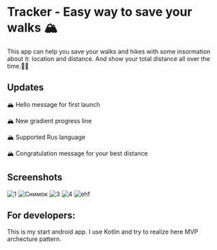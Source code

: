 #  Tracker - Easy way to save your walks 🏔
 
This app can help you save your walks and hikes with some insormation about it: location and distance. And show your total distance all over the time.🏃‍♀


## Updates


🏔 Hello message for first launch

🏔 New gradient progress line 

🏔 Supported Rus language

🏔 Congratulation message for your best distance

## Screenshots

![1](https://user-images.githubusercontent.com/41144800/103270132-67482400-49c8-11eb-9092-7dbabd8a1ce0.JPG)
![Снимок](https://user-images.githubusercontent.com/41144800/103270163-6c0cd800-49c8-11eb-9c49-c54c02da47fb.JPG)
![3](https://user-images.githubusercontent.com/41144800/103270144-6911e780-49c8-11eb-868e-3b80c7f88a3a.JPG)
![4](https://user-images.githubusercontent.com/41144800/103270152-6adbab00-49c8-11eb-9a07-cf2c7bfb6d96.JPG)
![ehf](https://user-images.githubusercontent.com/41144800/103270157-6b744180-49c8-11eb-98aa-8fd45fb7ccb3.JPG)

## For developers: 
This is my start android app.
I use Kotlin and try to realize here MVP archecture pattern.
